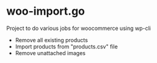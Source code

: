 # woo-import.go

Project to do various jobs for woocommerce using wp-cli
- Remove all existing products
- Import products from "products.csv" file
- Remove unattached images

